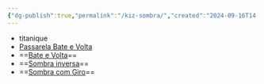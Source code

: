 ```yaml
---
{"dg-publish":true,"permalink":"/kiz-sombra/","created":"2024-09-16T14:09:01.487-04:00","updated":"2024-09-16T18:58:12.226-04:00"}
---
```


- titanique
- [Passarela Bate e Volta](https://youtu.be/7TVNeoGtltU?si=dgUn0uIzqrpoEuM1&t=7)
- ==[Bate e Volta](https://youtu.be/Pl_cgRpcfeE?si=4JIU3zXIW2PWlla2)==
- ==[Sombra inversa](https://youtu.be/Pl_cgRpcfeE?si=4JIU3zXIW2PWlla2)==
- ==[Sombra com Giro](https://youtu.be/V0BJM4QR_OM?si=lUROSxMiSJUBlyMG)==
